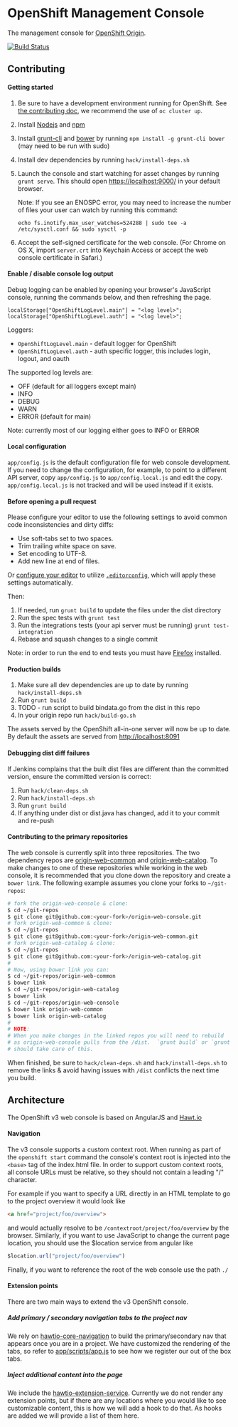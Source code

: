 OpenShift Management Console   
=========================
The management console for [OpenShift Origin](https://github.com/openshift/origin).

[![Build Status](https://travis-ci.org/openshift/origin-web-console.svg?branch=master)](https://travis-ci.org/openshift/origin-web-console)

Contributing
------------

#### Getting started

1. Be sure to have a development environment running for OpenShift. See [the contributing doc](https://github.com/openshift/origin/blob/master/CONTRIBUTING.adoc#develop-locally-on-your-host), we recommend the use of `oc cluster up`.
1. Install [Nodejs](http://nodejs.org/) and [npm](https://www.npmjs.org/)
1. Install [grunt-cli](http://gruntjs.com/installing-grunt) and [bower](http://bower.io/) by running `npm install -g grunt-cli bower` (may need to be run with sudo)
1. Install dev dependencies by running `hack/install-deps.sh`
1. Launch the console and start watching for asset changes by running `grunt serve`. This should open <https://localhost:9000/> in your default browser.

    Note: If you see an ENOSPC error, you may need to increase the number of files your user can watch by running this command:

    ```shell
    echo fs.inotify.max_user_watches=524288 | sudo tee -a /etc/sysctl.conf && sudo sysctl -p
    ```
1. Accept the self-signed certificate for the web console. (For Chrome on OS X, import `server.crt` into Keychain Access or accept the web console certificate in Safari.)

#### Enable / disable console log output

Debug logging can be enabled by opening your browser's JavaScript console, running the commands below, and then refreshing the page.

```shell
localStorage["OpenShiftLogLevel.main"] = "<log level>";
localStorage["OpenShiftLogLevel.auth"] = "<log level>";
```

Loggers:
* `OpenShiftLogLevel.main` - default logger for OpenShift
* `OpenShiftLogLevel.auth` - auth specific logger, this includes login, logout, and oauth

The supported log levels are:
* OFF (default for all loggers except main)
* INFO
* DEBUG
* WARN
* ERROR (default for main)

Note: currently most of our logging either goes to INFO or ERROR

#### Local configuration

`app/config.js` is the default configuration file for web console
development. If you need to change the configuration, for example, to point to
a different API server, copy `app/config.js` to
`app/config.local.js` and edit the copy. `app/config.local.js` is
not tracked and will be used instead if it exists.

#### Before opening a pull request

Please configure your editor to use the
following settings to avoid common code inconsistencies and dirty
diffs:

* Use soft-tabs set to two spaces.
* Trim trailing white space on save.
* Set encoding to UTF-8.
* Add new line at end of files.

Or [configure your editor](http://editorconfig.org/#download) to
utilize [`.editorconfig`](https://github.com/openshift/origin-web-console/blob/master/.editorconfig),
which will apply these settings automatically.

Then:

1. If needed, run `grunt build` to update the files under the dist directory
2. Run the spec tests with `grunt test`
3. Run the integrations tests (your api server must be running) `grunt test-integration`
4. Rebase and squash changes to a single commit

Note: in order to run the end to end tests you must have [Firefox](https://www.mozilla.org/en-US/firefox/new/) installed.

#### Production builds
1. Make sure all dev dependencies are up to date by running `hack/install-deps.sh`
2. Run `grunt build`
3. TODO - run script to build bindata.go from the dist in this repo
4. In your origin repo run `hack/build-go.sh`

The assets served by the OpenShift all-in-one server will now be up to date. By default the assets are served from [http://localhost:8091](http://localhost:8091)

#### Debugging dist diff failures
If Jenkins complains that the built dist files are different than the committed version, ensure the committed version is correct:

1. Run `hack/clean-deps.sh`
2. Run `hack/install-deps.sh`
3. Run `grunt build`
4. If anything under dist or dist.java has changed, add it to your commit and re-push

#### Contributing to the primary repositories

The web console is currently split into three repositories.  The two dependency repos are
[origin-web-common](https://github.com/openshift/origin-web-common) and
[origin-web-catalog](https://github.com/openshift/origin-web-catalog).
To make changes to one of these repositories while working in the web console, it is recommended that you clone down the
repository and create a `bower link`.  The following example assumes you clone your forks to `~/git-repos`:

```bash
# fork the origin-web-console & clone:
$ cd ~/git-repos
$ git clone git@github.com:<your-fork>/origin-web-console.git
# fork origin-web-common & clone:
$ cd ~/git-repos
$ git clone git@github.com:<your-fork>/origin-web-common.git
# fork origin-web-catalog & clone:
$ cd ~/git-repos
$ git clone git@github.com:<your-fork>/origin-web-catalog.git
#
# Now, using bower link you can:
$ cd ~/git-repos/origin-web-common
$ bower link
$ cd ~/git-repos/origin-web-catalog
$ bower link
$ cd ~/git-repos/origin-web-console
$ bower link origin-web-common
$ bower link origin-web-catalog
#
# NOTE:
# When you make changes in the linked repos you will need to rebuild
# as origin-web-console pulls from the /dist.  `grunt build` or `grunt watch`
# should take care of this.
```

When finished, be sure to `hack/clean-deps.sh` and `hack/install-deps.sh` to remove
the links & avoid having issues with `/dist` conflicts the next time you build.


Architecture
------------

The OpenShift v3 web console is based on AngularJS and [Hawt.io](https://github.com/hawtio/hawtio-core)

#### Navigation

The v3 console supports a custom context root.  When running as part of the `openshift start` command the console's context root is injected into the `<base>` tag of the index.html file.  In order to support custom context roots, all console URLs must be relative, so they should not contain a leading "/" character.

For example if you want to specify a URL directly in an HTML template to go to the project overview it would look like

```html
<a href="project/foo/overview">
```

and would actually resolve to be `/contextroot/project/foo/overview` by the browser.  Similarly, if you want to use JavaScript to change the current page location, you should use the $location service from angular like

```javascript
$location.url("project/foo/overview")
```

Finally, if you want to reference the root of the web console use the path `./`

#### Extension points

There are two main ways to extend the v3 OpenShift console.

##### Add primary / secondary navigation tabs to the project nav

We rely on [hawtio-core-navigation](https://github.com/hawtio/hawtio-core-navigation) to build the primary/secondary nav that appears once you are in a project.  We have customized the rendering of the tabs, so refer to [app/scripts/app.js](app/scripts/app.js) to see how we register our out of the box tabs.

##### Inject additional content into the page

We include the [hawtio-extension-service](https://github.com/hawtio/hawtio-extension-service).  Currently we do not render any extension points, but if there are any locations where you would like to see customizable content, this is how we will add a hook to do that.  As hooks are added we will provide a list of them here.
